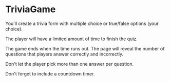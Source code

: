 # TriviaGame
You'll create a trivia form with multiple choice or true/false options (your choice).


The player will have a limited amount of time to finish the quiz.

The game ends when the time runs out. The page will reveal the number of questions that players answer correctly and incorrectly.



Don't let the player pick more than one answer per question.


Don't forget to include a countdown timer.